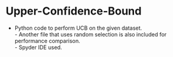 # Upper-Confidence-Bound
- Python code to perform UCB on the given dataset. 
<br>- Another file that uses random selection is also included for performance comparison. 
<br>- Spyder IDE used.
